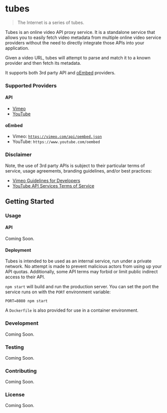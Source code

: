 # tubes

> The Internet is a series of tubes.

Tubes is an online video API proxy service. It is a standalone service that allows you to easily fetch video metadata from multiple online video service providers without the need to directly integrate those APIs into your application.

Given a video URL, tubes will attempt to parse and match it to a known provider and then fetch its metadata.

It supports both 3rd party API and [oEmbed](https://oembed.com/) providers.

### Supported Providers

#### API
- [Vimeo](https://developer.vimeo.com/api/reference/videos)
- [YouTube](https://developers.google.com/youtube/v3/docs/videos)

#### oEmbed
- Vimeo: [`https://vimeo.com/api/oembed.json`](https://developer.vimeo.com/apis/oembed)
- YouTube: `https://www.youtube.com/oembed`

### Disclaimer

Note, the use of 3rd party APIs is subject to their particular terms of service, usage agreements, branding guidelines, and/or best practices:
- [Vimeo Guidelines for Developers](https://developer.vimeo.com/guidelines)
- [YouTube API Services Terms of Service](https://developers.google.com/youtube/terms/api-services-terms-of-service)

## Getting Started

### Usage

#### API

Coming Soon.

#### Deployment

Tubes is intended to be used as an internal service, run under a private network. No attempt is made to prevent malicious actors from using up your API quotas. Additionally, some API terms may forbid or limit public indirect access to their API.

`npm start` will build and run the production server. You can set the port the service runs on with the `PORT` environment variable:

```
PORT=8080 npm start
```

A `Dockerfile` is also provided for use in a container environment.

### Development

Coming Soon.

### Testing

Coming Soon.

### Contributing

Coming Soon.

### License

Coming Soon.
